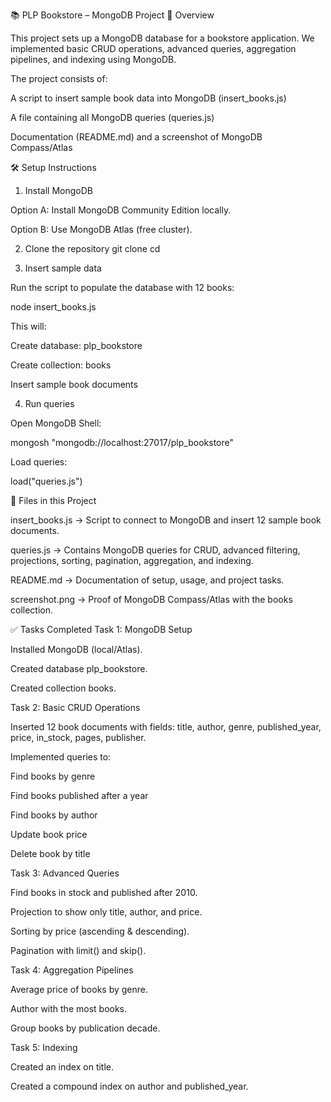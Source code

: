 📚 PLP Bookstore – MongoDB Project
📖 Overview

This project sets up a MongoDB database for a bookstore application.
We implemented basic CRUD operations, advanced queries, aggregation pipelines, and indexing using MongoDB.

The project consists of:

A script to insert sample book data into MongoDB (insert_books.js)

A file containing all MongoDB queries (queries.js)

Documentation (README.md) and a screenshot of MongoDB Compass/Atlas

🛠️ Setup Instructions
1. Install MongoDB

Option A: Install MongoDB Community Edition
 locally.

Option B: Use MongoDB Atlas
 (free cluster).

2. Clone the repository
git clone <your-repo-url>
cd <your-repo-folder>

3. Insert sample data

Run the script to populate the database with 12 books:

node insert_books.js


This will:

Create database: plp_bookstore

Create collection: books

Insert sample book documents

4. Run queries

Open MongoDB Shell:

mongosh "mongodb://localhost:27017/plp_bookstore"


Load queries:

load("queries.js")

📂 Files in this Project

insert_books.js → Script to connect to MongoDB and insert 12 sample book documents.

queries.js → Contains MongoDB queries for CRUD, advanced filtering, projections, sorting, pagination, aggregation, and indexing.

README.md → Documentation of setup, usage, and project tasks.

screenshot.png → Proof of MongoDB Compass/Atlas with the books collection.

✅ Tasks Completed
Task 1: MongoDB Setup

Installed MongoDB (local/Atlas).

Created database plp_bookstore.

Created collection books.

Task 2: Basic CRUD Operations

Inserted 12 book documents with fields:
title, author, genre, published_year, price, in_stock, pages, publisher.

Implemented queries to:

Find books by genre

Find books published after a year

Find books by author

Update book price

Delete book by title

Task 3: Advanced Queries

Find books in stock and published after 2010.

Projection to show only title, author, and price.

Sorting by price (ascending & descending).

Pagination with limit() and skip().

Task 4: Aggregation Pipelines

Average price of books by genre.

Author with the most books.

Group books by publication decade.

Task 5: Indexing

Created an index on title.

Created a compound index on author and published_year.



